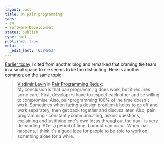 ```yaml
---
layout: post
title: On pair programming
tags:
- en
- Software-Development
status: publish
type: post
published: true
meta:
  _edit_last: '6384953'
---
```

<p><a href="http://www.stephan-schwab.com/2007/11/24/1195930292349.html">Earlier today</a> I cited from another blog and remarked that craming the team in a small space to me seems to be too distracting. Here is another comment on the same topic:</p>

<blockquote><a href="http://vladimirlevin.blogspot.com/">Vladimir Levin</a> in <a href="http://vladimirlevin.blogspot.com/2007/11/pair-programming.html">Pair Programming Redux</a>:<br>
My conclusion is that pair programming does work, but it requires some care. First, developers have to respect each other and be willing to compromise. Also, pair programming 100% of the time doesn't work. Sometimes when facing a design problem it helps to go off and work separately, then get back together and discuss later. Also, pair programming - constantly communicating, asking questions, explaining and justifying one's own ideas throughout the day - is very demanding. After a period of time, burnout can occur. When that happens, I think it's a good idea for people to be able to work on something alone for a while.
</blockquote>
